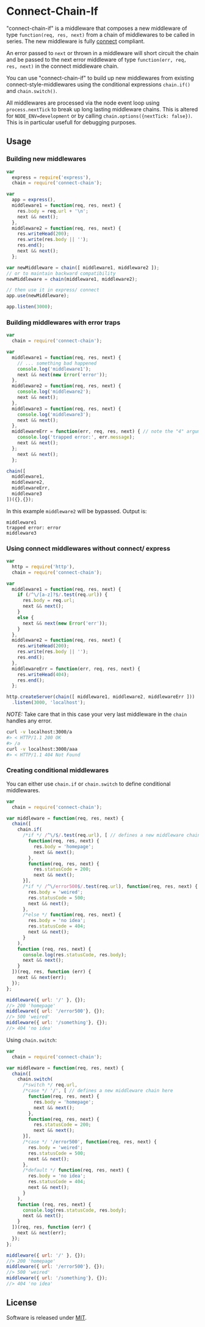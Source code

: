 # Connect-Chain-If

"connect-chain-if" is a middleware that composes a new middleware of type `function(req, res, next)` from a chain of middlewares to be called in series.
The new middleware is fully [connect][connect] compliant.

An error passed to `next` or thrown in a middleware will short circuit the chain and be
passed to the next error middleware of type `function(err, req, res, next)` in the connect middleware chain.

You can use "connect-chain-if" to build up new middlewares from existing connect-style-middlewares using the conditional expressions `chain.if()` and `chain.switch()`.

All middlewares are processed via the node event loop using `process.nextTick` to break up long lasting middleware chains.
This is altered for `NODE_ENV=development` or by calling `chain.options({nextTick: false})`. This is in particular usefull for debugging purposes.

## Usage

### Building new middlewares

```javascript
var
  express = require('express'),
  chain = require('connect-chain');

var
  app = express(),
  middleware1 = function(req, res, next) {
    res.body = req.url + '\n';
    next && next();
  },
  middleware2 = function(req, res, next) {
    res.writeHead(200);
    res.write(res.body || '');
    res.end();
    next && next();
  };

var newMiddleware = chain([ middleware1, middleware2 ]);
// or to maintain backward compatibility
newMiddleware = chain(middleware1, middleware2);

// then use it in express/ connect
app.use(newMiddleware);

app.listen(3000);
```

### Building middlewares with error traps

```javascript
var
  chain = require('connect-chain');

var
  middleware1 = function(req, res, next) {
    // ... something bad happened
    console.log('middleware1');
    next && next(new Error('error'));
  },
  middleware2 = function(req, res, next) {
    console.log('middleware2');
    next && next();
  },
  middleware3 = function(req, res, next) {
    console.log('middleware3');
    next && next();
  },
  middlewareErr = function(err, req, res, next) { // note the "4" arguments
    console.log('trapped error:', err.message);
    next && next();
  };
    next && next();
  };

chain([
  middleware1,
  middleware2,
  middlewareErr,
  middleware3
])({},{});
```

In this example `middleware2` will be bypassed. Output is:

```
middleware1
trapped error: error
middleware3
```

### Using connect middlewares without connect/ express

```javascript
var
  http = require('http'),
  chain = require('connect-chain');

var
  middleware1 = function(req, res, next) {
    if (/^\/[a-z]?$/.test(req.url)) {
      res.body = req.url;
      next && next();
    }
    else {
      next && next(new Error('err'));
    }
  },
  middleware2 = function(req, res, next) {
    res.writeHead(200);
    res.write(res.body || '');
    res.end();
  },
  middlewareErr = function(err, req, res, next) {
    res.writeHead(404);
    res.end();
  };

http.createServer(chain([ middleware1, middleware2, middlewareErr ]))
  .listen(3000, 'localhost');
```

*NOTE:* Take care that in this case your very last middleware in the `chain` handles any error.

```bash
curl -v localhost:3000/a
#> < HTTP/1.1 200 OK
#> /a
curl -v localhost:3000/aaa
#> < HTTP/1.1 404 Not Found
```

### Creating conditional middlewares

You can either use `chain.if` or `chain.switch` to define conditional middlewares.

```javascript
var
  chain = require('connect-chain');

var middleware = function(req, res, next) {
  chain([
    chain.if(
      /*if */ /^\/$/.test(req.url), [ // defines a new middleware chain here
        function(req, res, next) {
          res.body = 'homepage';
          next && next();
        },
        function(req, res, next) {
          res.statusCode = 200;
          next && next();
      }],
      /*if */ /^\/error500$/.test(req.url), function(req, res, next) {
        res.body = 'weired';
        res.statusCode = 500;
        next && next();
      },
      /*else */ function(req, res, next) {
        res.body = 'no idea';
        res.statusCode = 404;
        next && next();
      }
    ),
    function (req, res, next) {
      console.log(res.statusCode, res.body);
      next && next();
    }
  ])(req, res, function (err) {
    next && next(err);
  });
};

middleware({ url: '/' }, {});
//> 200 'homepage'
middleware({ url: '/error500'}, {});
//> 500 'weired'
middleware({ url: '/something'}, {});
//> 404 'no idea'
```

Using `chain.switch`:

```javascript
var
  chain = require('connect-chain');

var middleware = function(req, res, next) {
  chain([
    chain.switch(
      /*switch */ req.url,
      /*case */ '/', [ // defines a new middleware chain here
        function(req, res, next) {
          res.body = 'homepage';
          next && next();
        },
        function(req, res, next) {
          res.statusCode = 200;
          next && next();
      }],
      /*case */ '/error500', function(req, res, next) {
        res.body = 'weired';
        res.statusCode = 500;
        next && next();
      },
      /*default */ function(req, res, next) {
        res.body = 'no idea';
        res.statusCode = 404;
        next && next();
      }
    ),
    function (req, res, next) {
      console.log(res.statusCode, res.body);
      next && next();
    }
  ])(req, res, function (err) {
    next && next(err);
  });
};

middleware({ url: '/' }, {});
//> 200 'homepage'
middleware({ url: '/error500'}, {});
//> 500 'weired'
middleware({ url: '/something'}, {});
//> 404 'no idea'
```

## License

Software is released under [MIT][license].

[connect]: https://github.com/senchalabs/connect
[license]: ./LICENSE
